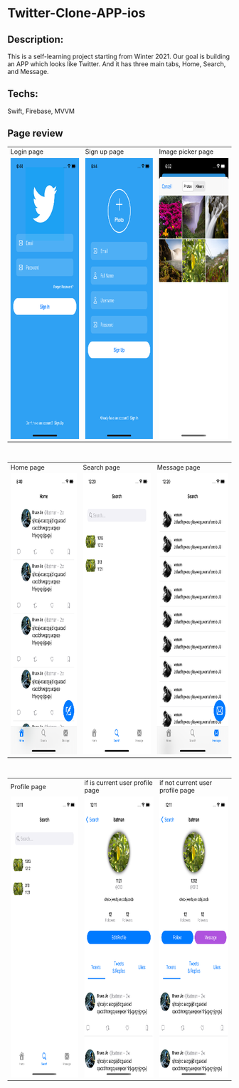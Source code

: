 # Twitter-Clone-APP-ios
## Description:
This is a self-learning project starting from Winter 2021. Our goal is building an APP which looks like Twitter. And it has three main tabs, Home, Search, and Message.  

## Techs:
Swift, Firebase, MVVM


## Page review
<table>
  <tr>
    <td>Login page</td>
     <td>Sign up page</td>
     <td>Image picker page</td>
  </tr>
  <tr>
    <td><img src="https://github.com/ITworkonline/Twitter-Clone-APP-ios/blob/main/images/signin.png" width=292 height=632></td>
    <td><img src="https://github.com/ITworkonline/Twitter-Clone-APP-ios/blob/main/images/signup.png" width=292 height=632></td>
    <td><img src="https://github.com/ITworkonline/Twitter-Clone-APP-ios/blob/main/images/imagepicker.png" width=292 height=632></td>
  </tr>
 </table>
<br>
 <table>
  <tr>
    <td>Home page</td>
    <td>Search page</td>
    <td>Message page</td>
  </tr>
  <tr>
    <td><img src="https://github.com/ITworkonline/Twitter-Clone-APP-ios/blob/main/images/home.png" width=292 height=632></td>
    <td><img src="https://github.com/ITworkonline/Twitter-Clone-APP-ios/blob/main/images/search.png" width=292 height=632></td>
    <td><img src="https://github.com/ITworkonline/Twitter-Clone-APP-ios/blob/main/images/message.png" width=292 height=632></td>

  </tr>
 </table>
 
 <br>
<table>
  <tr>
    <td>Profile page</td>
     <td>if is current user profile page</td>
     <td>if not current user profile page</td>
  </tr>
  <tr>
    <td><img src="https://github.com/ITworkonline/Twitter-Clone-APP-ios/blob/main/images/profile.png" width=292 height=632></td>
    <td><img src="https://github.com/ITworkonline/Twitter-Clone-APP-ios/blob/main/images/currentuser.png" width=292 height=632></td>
    <td><img src="https://github.com/ITworkonline/Twitter-Clone-APP-ios/blob/main/images/ifnotcurrentuser.png" width=292 height=632></td>
  </tr>
 </table>
 

